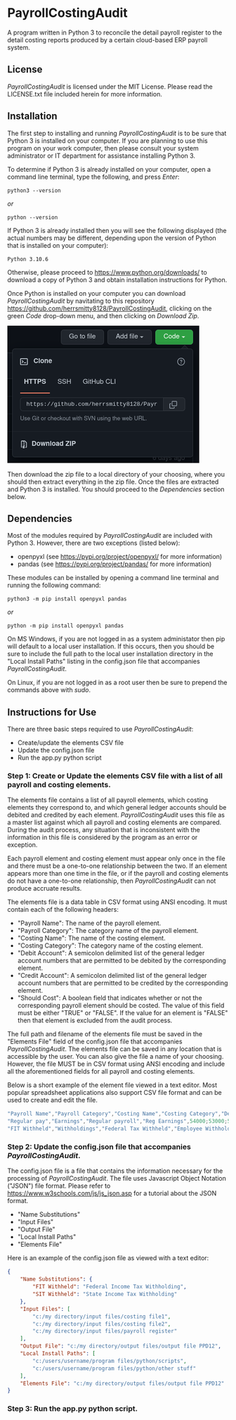 # PayrollCostingAudit

A program written in Python 3 to reconcile the detail payroll register to the detail costing reports produced by a certain cloud-based ERP payroll system. 

## License

_PayrollCostingAudit_ is licensed under the MIT License. Please read the LICENSE.txt file included herein for more information.

## Installation

The first step to installing and running _PayrollCostingAudit_ is to be sure that Python 3 is installed on your computer. If you are planning to use this program on your work computer, then please consult your system administrator or IT department for assistance installing Python 3.

To determine if Python 3 is already installed on your computer, open a command line terminal, type the following, and press _Enter_:

```
python3 --version
```
*or*
```
python --version
```
If Python 3 is already installed then you will see the following displayed (the actual numbers may be different, depending upon the version of Python that is installed on your computer):
```
Python 3.10.6
```
Otherwise, please proceed to https://www.python.org/downloads/ to download a copy of Python 3 and obtain installation instructions for Python.

Once Python is installed on your computer you can download _PayrollCostingAudit_ by navitating to this repository https://github.com/herrsmitty8128/PayrollCostingAudit, clicking on the green _Code_ drop-down menu, and then clicking on _Download Zip_. 

![How to download PayrollCostingAudit](https://github.com/herrsmitty8128/PayrollCostingAudit/blob/main/img/download_menu.png)

Then download the zip file to a local directory of your choosing, where you should then extract everything in the zip file. Once the files are extracted and Python 3 is installed. You should proceed to the _Dependencies_ section below.

## Dependencies

Most of the modules required by _PayrollCostingAudit_ are included with Python 3. However, there are two exceptions (listed below):

- openpyxl (see https://pypi.org/project/openpyxl/ for more information)
- pandas (see https://pypi.org/project/pandas/ for more information)

These modules can be installed by opening a command line terminal and running the following command:

```
python3 -m pip install openpyxl pandas
```
*or*
```
python -m pip install openpyxl pandas
```

On MS Windows, if you are not logged in as a system administator then pip will default to a local user installation. If this occurs, then you should be sure to include the full path to the local user installation directory in the "Local Install Paths" listing in the config.json file that accompanies _PayrollCostingAudit_.

On Linux, if you are not logged in as a root user then be sure to prepend the commands above with _sudo_.

## Instructions for Use

There are three basic steps required to use _PayrollCostingAudit_:

- Create/update the elements CSV file
- Update the config.json file
- Run the app.py python script

### Step 1: Create or Update the elements CSV file with a list of all payroll and costing elements.

The elements file contains a list of all payroll elements, which costing elements they correspond to, and which general ledger accounts should be debited and credited by each element. _PayrollCostingAudit_ uses this file as a master list against which all payroll and costing elements are compared. During the audit process, any situation that is inconsistent with the information in this file is considered by the program as an error or exception.

Each payroll element and costing element must appear only once in the file and there must be a one-to-one relationship between the two. If an element appears more than one time in the file, or if the payroll and costing elements do not have a one-to-one relationship, then _PayrollCostingAudit_ can not produce accruate results.

The elements file is a data table in CSV format using ANSI encoding. It must contain each of the following headers:

- "Payroll Name": The name of the payroll element.
- "Payroll Category": The category name of the payroll element.
- "Costing Name": The name of the costing element.
- "Costing Category": The category name of the costing element.
- "Debit Account": A semicolon delimited list of the general ledger account numbers that are permitted to be debited by the corresponding element.
- "Credit Account": A semicolon delimited list of the general ledger account numbers that are permitted to be credited by the corresponding element.
- "Should Cost": A boolean field that indicates whether or not the corresponding payroll element should be costed. The value of this field must be either "TRUE" or "FALSE". If the value for an element is "FALSE" then that element is excluded from the audit process.

The full path and filename of the elements file must be saved in the "Elements File" field of the config.json file that accompanies _PayrollCostingAudit_. The elements file can be saved in any location that is accessible by the user. You can also give the file a name of your choosing. However, the file MUST be in CSV format using ANSI encoding and include all the aforementioned fields for all payroll and costing elements.

Below is a short example of the element file viewed in a text editor. Most popular spreadsheet applications also support CSV file format and can be used to create and edit the file.

```CS
"Payroll Name","Payroll Category","Costing Name","Costing Category","Debit Account","Credit Account","Should Cost"
"Regular pay","Earnings","Regular payroll","Reg Earnings",54000;53000;51000,21000,TRUE
"FIT Withheld","Withholdings","Federal Tax Withheld","Employee Withholdings",22000;23000,21000,TRUE
```

### Step 2: Update the config.json file that accompanies _PayrollCostingAudit_.

The config.json file is a file that contains the information necessary for the processing of _PayrollCostingAudit_. The file uses Javascript Object Notation ("JSON") file format. Please refer to https://www.w3schools.com/js/js_json.asp for a tutorial about the JSON format.

- "Name Substitutions"
- "Input Files"
- "Output File"
- "Local Install Paths"
- "Elements File"

Here is an example of the config.json file as viewed with a text editor:

```json
{
    "Name Substitutions": {
        "FIT Withheld": "Federal Income Tax Withholding",
        "SIT Withheld": "State Income Tax Withholding"
    },
    "Input Files": [
        "c:/my directory/input files/costing file1",
        "c:/my directory/input files/costing file2",
        "c:/my directory/input files/payroll register"
    ],
    "Output File": "c:/my directory/output files/output file PPD12",
    "Local Install Paths": [
        "c:/users/username/program files/python/scripts",
        "c:/users/username/program files/python/other stuff"
    ],
    "Elements File": "c:/my directory/output files/output file PPD12"
}
```

### Step 3: Run the app.py python script.

